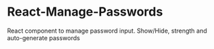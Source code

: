 # React-Manage-Passwords
React component to manage password input. Show/Hide, strength and auto-generate passwords
